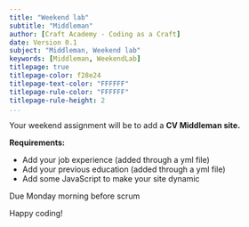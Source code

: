 ```yaml
---
title: "Weekend lab"
subtitle: "Middleman"
author: [Craft Academy - Coding as a Craft]
date: Version 0.1
subject: "Middleman, Weekend lab"
keywords: [Middleman, WeekendLab]
titlepage: true
titlepage-color: f28e24
titlepage-text-color: "FFFFFF"
titlepage-rule-color: "FFFFFF"
titlepage-rule-height: 2
...
```


Your weekend assignment will be to add a **CV Middleman site.**

**Requirements:**

- Add your job experience (added through a yml file)
- Add your previous education (added through a yml file)
- Add some JavaScript to make your site dynamic

Due Monday morning before scrum

Happy coding!
